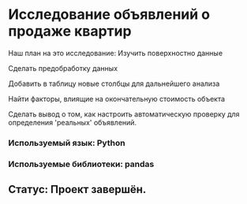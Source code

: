 # Исследование объявлений о продаже квартир

Наш план на это исследование: Изучить поверхностно данные

Сделать предобработку данных

Добавить в таблицу новые столбцы для дальнейшего анализа

Найти факторы, влиящие на окончательную стоимость объекта

Сделать вывод о том, как настроить автоматическую проверку для определения 'реальных' объявлений.

### Используемый язык: Python

### Используемые библиотеки: pandas
## Статус: Проект завершён.
